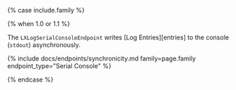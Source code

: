 {% case include.family %}

{% when 1.0 or 1.1 %}


The `LXLogSerialConsoleEndpoint` writes [Log Entries][entries] to the console (`stdout`) asynchronously.

{% include docs/endpoints/synchronicity.md family=page.family endpoint_type="Serial Console" %}


{% endcase %}
